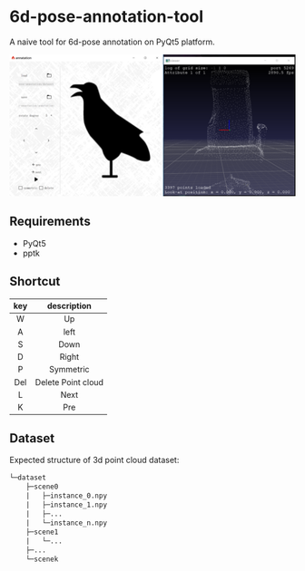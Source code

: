 # 6d-pose-annotation-tool

A naive tool for 6d-pose annotation on PyQt5 platform.

![](pic/overview.png)

## Requirements

* PyQt5
* pptk
  
## Shortcut

key | description
:-: | :-: 
W | Up
A | left 
S | Down 
D | Right
P | Symmetric 
Del | Delete Point cloud
L | Next
K | Pre

## Dataset

Expected structure of 3d point cloud dataset:
```
└─dataset
    ├─scene0
    |   ├─instance_0.npy
    |   ├─instance_1.npy
    |   ├─...
    |   └─instance_n.npy
    ├─scene1
    |   └─...
    ├─...
    └─scenek
```

